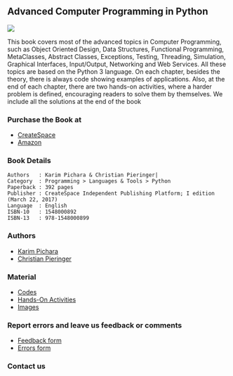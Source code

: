 ## Advanced Computer Programming in Python

![](https://advancedpythonprogramming.github.io/images/cover-front.png)

This book covers most of the advanced topics in Computer Programming, such as Object Oriented Design, Data Structures, Functional Programming, MetaClasses, Abstract Classes, Exceptions, Testing, Threading, Simulation, Graphical Interfaces, Input/Output, Networking and Web Services. All these topics are based on the Python 3 language. On each chapter, besides the theory, there is always code showing examples of applications. Also, at the end of each chapter, there are two hands-on activities, where a harder problem is defined, encouraging readers to solve them by themselves. We include all the solutions at the end of the book

### Purchase the Book at
* [CreateSpace](https://www.createspace.com/7030528)
* [Amazon](https://www.amazon.com/Advanced-Computer-Programming-Python-Pichara/dp/1548000892/ref=sr_1_1?ie=UTF8&qid=1502384552&sr=8-1&keywords=pieringer)

### Book Details
```
Authors   : Karim Pichara & Christian Pieringer|
Category  : Programming > Languages & Tools > Python
Paperback : 392 pages
Publisher : CreateSpace Independent Publishing Platform; I edition (March 22, 2017)
Language  : English
ISBN-10   : 1548000892
ISBN-13   : 978-1548000899
```

### Authors

* [Karim Pichara](http://kpichara.ing.puc.cl/)
* [Christian Pieringer](https://cpieringer.github.io/)

### Material
* [Codes]()
* [Hands-On Activities](https://github.com/advancedpythonprogramming/hands-on-activities)
* [Images]()

### Report errors and leave us feedback or comments
* [Feedback form](https://goo.gl/forms/PsZWdlb8AIXEiVH73)
* [Errors form](https://goo.gl/forms/4q6hDBYcP9FpK0pi2)

### Contact us
